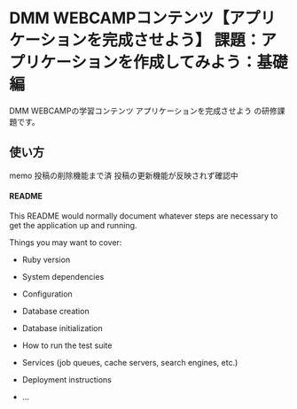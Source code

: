# DMM WEBCAMPコンテンツ【アプリケーションを完成させよう】 課題：アプリケーションを作成してみよう：基礎編
DMM WEBCAMPの学習コンテンツ アプリケーションを完成させよう の研修課題です。
## 使い方

memo
投稿の削除機能まで済
投稿の更新機能が反映されず確認中


#### README

This README would normally document whatever steps are necessary to get the
application up and running.

Things you may want to cover:

* Ruby version

* System dependencies

* Configuration

* Database creation

* Database initialization

* How to run the test suite

* Services (job queues, cache servers, search engines, etc.)

* Deployment instructions

* ...
